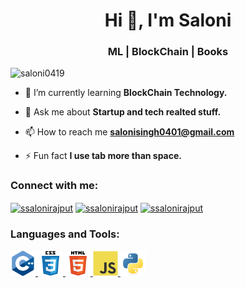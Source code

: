 <h1 align="center">Hi 👋, I'm Saloni</h1>
<h3 align="center">ML | BlockChain | Books</h3>

<p align="left"> <img src="https://komarev.com/ghpvc/?username=saloni0419&label=Profile%20views&color=0e75b6&style=flat" alt="saloni0419" /> </p>

- 🌱 I’m currently learning **BlockChain Technology.**

- 💬 Ask me about **Startup and tech realted stuff.**

- 📫 How to reach me **salonisingh0401@gmail.com**

- ⚡ Fun fact **I use tab more than space.**

<h3 align="left">Connect with me:</h3>
<p align="left">
<a href="https://twitter.com/ssalonirajput" target="blank"><img align="center" src="https://raw.githubusercontent.com/rahuldkjain/github-profile-readme-generator/master/src/images/icons/Social/twitter.svg" alt="ssalonirajput" height="30" width="40" /></a>
<a href="https://linkedin.com/in/ssalonirajput" target="blank"><img align="center" src="https://raw.githubusercontent.com/rahuldkjain/github-profile-readme-generator/master/src/images/icons/Social/linked-in-alt.svg" alt="ssalonirajput" height="30" width="40" /></a>
<a href="https://instagram.com/ssalonirajput" target="blank"><img align="center" src="https://raw.githubusercontent.com/rahuldkjain/github-profile-readme-generator/master/src/images/icons/Social/instagram.svg" alt="ssalonirajput" height="30" width="40" /></a>
</p>

<h3 align="left">Languages and Tools:</h3>
<p align="left"> <a href="https://www.w3schools.com/cpp/" target="_blank" rel="noreferrer"> <img src="https://raw.githubusercontent.com/devicons/devicon/master/icons/cplusplus/cplusplus-original.svg" alt="cplusplus" width="40" height="40"/> </a> <a href="https://www.w3schools.com/css/" target="_blank" rel="noreferrer"> <img src="https://raw.githubusercontent.com/devicons/devicon/master/icons/css3/css3-original-wordmark.svg" alt="css3" width="40" height="40"/> </a> <a href="https://www.w3.org/html/" target="_blank" rel="noreferrer"> <img src="https://raw.githubusercontent.com/devicons/devicon/master/icons/html5/html5-original-wordmark.svg" alt="html5" width="40" height="40"/> </a> <a href="https://developer.mozilla.org/en-US/docs/Web/JavaScript" target="_blank" rel="noreferrer"> <img src="https://raw.githubusercontent.com/devicons/devicon/master/icons/javascript/javascript-original.svg" alt="javascript" width="40" height="40"/> </a> <a href="https://www.python.org" target="_blank" rel="noreferrer"> <img src="https://raw.githubusercontent.com/devicons/devicon/master/icons/python/python-original.svg" alt="python" width="40" height="40"/> </a> </p>
